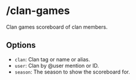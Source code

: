 # /clan-games

Clan games scoreboard of clan members.

## Options

- `clan`: Clan tag or name or alias.
- `user`: Clan by @user mention or ID.
- `season`: The season to show the scoreboard for.

